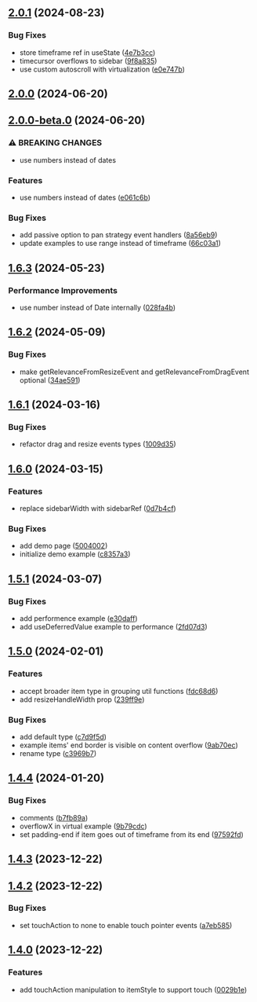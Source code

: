 

## [2.0.1](https://github.com/samuelarbibe/dnd-timeline/compare/dnd-timeline@2.0.0...dnd-timeline@2.0.1) (2024-08-23)


### Bug Fixes

* store timeframe ref in useState ([4e7b3cc](https://github.com/samuelarbibe/dnd-timeline/commit/4e7b3cc8003adfcaf98083a91da4f4b23236d678))
* timecursor overflows to sidebar ([9f8a835](https://github.com/samuelarbibe/dnd-timeline/commit/9f8a83512f2b04f8db0bb21026cf062ed8ed5ea3))
* use custom autoscroll with virtualization ([e0e747b](https://github.com/samuelarbibe/dnd-timeline/commit/e0e747b4d2a4faa6911d427b229f12f6d92f750c))

## [2.0.0](https://github.com/samuelarbibe/dnd-timeline/compare/dnd-timeline@2.0.0-beta.0...dnd-timeline@2.0.0) (2024-06-20)

## [2.0.0-beta.0](https://github.com/samuelarbibe/dnd-timeline/compare/dnd-timeline@1.6.3...dnd-timeline@2.0.0-beta.0) (2024-06-20)


### ⚠ BREAKING CHANGES

* use numbers instead of dates

### Features

* use numbers instead of dates ([e061c6b](https://github.com/samuelarbibe/dnd-timeline/commit/e061c6b5eea4d0c96ee97ee74a2d52099901ab12))


### Bug Fixes

* add passive option to pan strategy event handlers ([8a56eb9](https://github.com/samuelarbibe/dnd-timeline/commit/8a56eb9e030e52130577e48efa59fca386bb049f))
* update examples to use range instead of timeframe ([66c03a1](https://github.com/samuelarbibe/dnd-timeline/commit/66c03a1852f4e7c6b7b2041291fa281b3eda77fa))

## [1.6.3](https://github.com/samuelarbibe/dnd-timeline/compare/dnd-timeline@1.6.2...dnd-timeline@1.6.3) (2024-05-23)


### Performance Improvements

* use number instead of Date internally ([028fa4b](https://github.com/samuelarbibe/dnd-timeline/commit/028fa4b9e154af4d9f328904b6b85713f0a22d1f))

## [1.6.2](https://github.com/samuelarbibe/dnd-timeline/compare/dnd-timeline@1.6.1...dnd-timeline@1.6.2) (2024-05-09)


### Bug Fixes

* make getRelevanceFromResizeEvent and getRelevanceFromDragEvent optional ([34ae591](https://github.com/samuelarbibe/dnd-timeline/commit/34ae59172a88c7f8391928ee7191adabcee390e1))

## [1.6.1](https://github.com/samuelarbibe/dnd-timeline/compare/dnd-timeline@1.6.0...dnd-timeline@1.6.1) (2024-03-16)


### Bug Fixes

* refactor drag and resize events types ([1009d35](https://github.com/samuelarbibe/dnd-timeline/commit/1009d35e3d36fef1692ea2b55ca5de9fab53a0e2))

## [1.6.0](https://github.com/samuelarbibe/dnd-timeline/compare/dnd-timeline@1.5.1...dnd-timeline@1.6.0) (2024-03-15)


### Features

* replace sidebarWidth with sidebarRef ([0d7b4cf](https://github.com/samuelarbibe/dnd-timeline/commit/0d7b4cf89b78aaa485321450430cfe4f77364e0f))


### Bug Fixes

* add demo page ([5004002](https://github.com/samuelarbibe/dnd-timeline/commit/50040027d29081734dda8b33d113ceb0e1398d15))
* initialize demo example ([c8357a3](https://github.com/samuelarbibe/dnd-timeline/commit/c8357a393ed596039ab8cbc2f5c97582f6c0b441))

## [1.5.1](https://github.com/samuelarbibe/dnd-timeline/compare/dnd-timeline@1.5.0...dnd-timeline@1.5.1) (2024-03-07)


### Bug Fixes

* add performence example ([e30daff](https://github.com/samuelarbibe/dnd-timeline/commit/e30daff24fab157b63303ea092af3a2a61adece4))
* add useDeferredValue example to performance ([2fd07d3](https://github.com/samuelarbibe/dnd-timeline/commit/2fd07d3a38cf5ae730f305cef77b62cc837d5897))

## [1.5.0](https://github.com/samuelarbibe/dnd-timeline/compare/dnd-timeline@1.4.4...dnd-timeline@1.5.0) (2024-02-01)


### Features

* accept broader item type in grouping util functions ([fdc68d6](https://github.com/samuelarbibe/dnd-timeline/commit/fdc68d6aa292ef3e98bf9d4e3662e91ef07de579))
* add resizeHandleWidth prop ([239ff9e](https://github.com/samuelarbibe/dnd-timeline/commit/239ff9ee7a038de127a6f20295f7075dcfc018f4))


### Bug Fixes

* add default type ([c7d9f5d](https://github.com/samuelarbibe/dnd-timeline/commit/c7d9f5defdf7f69488982daf2d6704e0f09bba4c))
* example items' end border is visible on content overflow ([9ab70ec](https://github.com/samuelarbibe/dnd-timeline/commit/9ab70ec194188ca8441e921b0fc2c9c96060451b))
* rename type ([c3969b7](https://github.com/samuelarbibe/dnd-timeline/commit/c3969b7aa291f45781cacb1470d3f601c5c743e3))

## [1.4.4](https://github.com/samuelarbibe/dnd-timeline/compare/dnd-timeline@1.4.3...dnd-timeline@1.4.4) (2024-01-20)


### Bug Fixes

* comments ([b7fb89a](https://github.com/samuelarbibe/dnd-timeline/commit/b7fb89a899ceb2414dd7f4a6cf6f7701a826df36))
* overflowX in virtual example ([9b79cdc](https://github.com/samuelarbibe/dnd-timeline/commit/9b79cdcbd5ffb05d3c4ffe1b89d2c2ff86708269))
* set padding-end if item goes out of timeframe from its end ([97592fd](https://github.com/samuelarbibe/dnd-timeline/commit/97592fd11c2d85af5500141ffa60da30698a3d26))

## [1.4.3](https://github.com/samuelarbibe/dnd-timeline/compare/dnd-timeline@1.4.2...dnd-timeline@1.4.3) (2023-12-22)

## [1.4.2](https://github.com/samuelarbibe/dnd-timeline/compare/dnd-timeline@1.4.0...dnd-timeline@1.4.2) (2023-12-22)


### Bug Fixes

* set touchAction to none to enable touch pointer events ([a7eb585](https://github.com/samuelarbibe/dnd-timeline/commit/a7eb585912eb5d5e61f0b0ec76b2689c220c999f))

## [1.4.0](https://github.com/samuelarbibe/dnd-timeline/compare/dnd-timeline@1.3.1...dnd-timeline@1.4.0) (2023-12-22)


### Features

* add touchAction manipulation to itemStyle to support touch ([0029b1e](https://github.com/samuelarbibe/dnd-timeline/commit/0029b1ee0a33744deee325bf169ddc0cc9b44be8))
